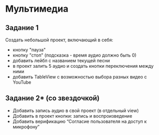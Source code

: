 # Мультимедиа

## Задание 1
Создать небольшой проект, включающий в себя:
* кнопку "пауза"
* кнопку "стоп" (подсказка - время аудио должно быть 0)
* добавить лейбл с названием текущей песни
* в проект залить 5 аудио и создать кнопки переключения между ними
* добавить TableView с возможностью выбора разных видео с YouTube

## Задание 2* (со звездочкой)
* Добавить запись аудио в свой проект (в отдельный view) 
* Добавить в проект кнопки: запись и воспроизведение
* Добавить верификацию “Согласие пользователя на доступ к микрофону”

